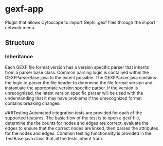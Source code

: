 # gexf-app
Plugin that allows Cytoscape to import Gephi .gexf files through the import network menu.

## Structure
### Inheritance
Each GEXF file format version has a version specific parser that inherits from a parser base class.  Common parsing logic is contained within the GEXFParserBase.java to the extent possible.  The GEXFParser.java contains the logic to parser the file header to determine the file format version and instantiate the appropriate version specific parser.  If the version is unrecognized, the latest version specific parser will be used with the understanding that it may have problems if the unrecognized format contains breaking changes.

###Testing
Automated integration tests are provided for each of the supported features.  The basic flow of the test is to open a gexf file, determine the the counts for nodes and edges are correct, evaluate the edges to ensure that the correct nodes are linked, then parses the attributes for the nodes and edges.  Common testing functionality is provided in the TestBase.java class that all the tests inherit from.